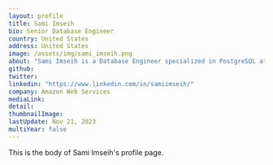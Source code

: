 ```yaml
---
layout: profile
title: Sami Imseih
bio: Senior Database Engineer 
country: United States
address: United States
image: /assets/img/sami_imseih.png
about: "Sami Imseih is a Database Engineer specialized in PostgreSQL at AWS. Sami has been overseeing mission critical database environments for over a decade. Since 2019, Sami has been helping customers achieve success with database migrations to Amazon RDS for PostgreSQL."
github: 
twitter:
linkedin: "https://www.linkedin.com/in/samiimseih/"
company: Amazon Web Services
mediaLink:
detail: 
thumbnailImage:
lastUpdate: Nov 21, 2023
multiYear: false
---
```


This is the body of Sami Imseih's profile page.
